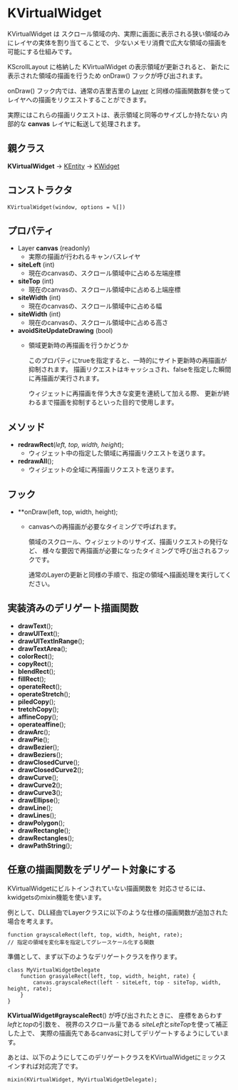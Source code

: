 # KVirtualWidget

KVirtualWidget は
スクロール領域の内、実際に画面に表示される狭い領域のみにレイヤの実体を割り当てることで、
少ないメモリ消費で広大な領域の描画を可能にする仕組みです。

KScrollLayout に格納した KVirtualWidget の表示領域が更新されると、
新たに表示された領域の描画を行うため onDraw() フックが呼び出されます。

onDraw() フック内では、通常の吉里吉里の
[Layer](https://krkrz.github.io/docs/kirikiriz/j/contents/f_Layer.html)
と同様の描画関数群を使ってレイヤへの描画をリクエストすることができます。

実際にはこれらの描画リクエストは、表示領域と同等のサイズしか持たない
内部的な **canvas** レイヤに転送して処理されます。

## 親クラス

**KVirtualWidget** -> [KEntity](KEntity.md) -> [KWidget](KWidget.md)

## コンストラクタ
```KVirtualWidget(window, options = %[])```

## プロパティ
- Layer **canvas** (readonly)
  - 実際の描画が行われるキャンバスレイヤ
- **siteLeft** (int)
  - 現在のcanvasの、スクロール領域中に占める左端座標
- **siteTop** (int)
  - 現在のcanvasの、スクロール領域中に占める上端座標
- **siteWidth** (int)
  - 現在のcanvasの、スクロール領域中に占める幅
- **siteWidth** (int)
  - 現在のcanvasの、スクロール領域中に占める高さ
- **avoidSiteUpdateDrawing** (bool)
  - 領域更新時の再描画を行うかどうか

	このプロパティにtrueを指定すると、一時的にサイト更新時の再描画が抑制されます。
	描画リクエストはキャッシュされ、falseを指定した瞬間に再描画が実行されます。

	ウィジェットに再描画を伴う大きな変更を連続して加える際、
	更新が終わるまで描画を抑制するといった目的で使用します。

## メソッド
- **redrawRect**(*left, top, width, height*);
  - ウィジェット中の指定した領域に再描画リクエストを送ります。
- **redrawAll**();
  - ウィジェットの全域に再描画リクエストを送ります。

## フック
- **onDraw(left, top, width, height);
  - canvasへの再描画が必要なタイミングで呼ばれます。

	領域のスクロール、ウィジェットのリサイズ、描画リクエストの発行など、
	様々な要因で再描画が必要になったタイミングで呼び出されるフックです。

	通常のLayerの更新と同様の手順で、指定の領域へ描画処理を実行してください。

## 実装済みのデリゲート描画関数
- **drawText**();
- **drawUIText**();
- **drawUITextInRange**();
- **drawTextArea**();
- **colorRect**();
- **copyRect**();
- **blendRect**();
- **fillRect**();
- **operateRect**();
- **operateStretch**();
- **piledCopy**();
- **tretchCopy**();
- **affineCopy**();
- **operateaffine**();
- **drawArc**();
- **drawPie**();
- **drawBezier**();
- **drawBeziers**();
- **drawClosedCurve**();
- **drawClosedCurve2**();
- **drawCurve**();
- **drawCurve2**();
- **drawCurve3**();
- **drawEllipse**();
- **drawLine**();
- **drawLines**();
- **drawPolygon**();
- **drawRectangle**();
- **drawRectangles**();
- **drawPathString**();

## 任意の描画関数をデリゲート対象にする
KVirtualWidgetにビルトインされていない描画関数を
対応させるには、kwidgetsのmixin機能を使います。

例として、DLL経由でLayerクラスに以下のような仕様の描画関数が追加された場合を考えます。

	function grayscaleRect(left, top, width, height, rate);
	// 指定の領域を変化率を指定してグレースケール化する関数

準備として、まず以下のようなデリゲートクラスを作ります。

	class MyVirtualWidgetDelegate
		function grasyaleRect(left, top, width, height, rate) {
			canvas.grayscaleRect(left - siteLeft, top - siteTop, width, height, rate);
		}
	}

**KVirtualWidget#grayscaleRect**() が呼び出されたときに、
座標をあらわす *left*と*top*の引数を、
視界のスクロール量である *siteLeft*と*siteTop*を使って補正した上で、
実際の描画先であるcanvasに対してデリゲートするようにしています。

あとは、以下のようにしてこのデリゲートクラスをKVirtualWidgetにミックスインすれば対応完了です。

	mixin(KVirtualWidget, MyVirtualWidgetDelegate);


